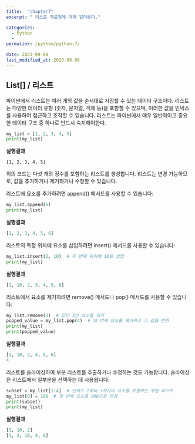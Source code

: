 ```yaml
---
title:  "chapter7"
excerpt: " 리스트 자료형에 대해 알아본다."

categories:
  - Python
  - 
permalink: /python/python-7/

date: 2023-09-08
last_modified_at: 2023-09-08
---
```


## List[] / 리스트

파이썬에서 리스트는 여러 개의 값을 순서대로 저장할 수 있는 데이터 구조이다.
리스트는 다양한 데이터 유형 (숫자, 문자열, 객체 등)을 포함할 수 있으며, 
이러한 값을 인덱스를 사용하여 접근하고 조작할 수 있습니다. 
리스트는 파이썬에서 매우 일반적이고 중요한 데이터 구조 중 하나로 반드시 숙지해야한다.

```python
my_list = [1, 2, 3, 4, 5]
print(my_list)
```

**실행결과**
```
[1, 2, 3, 4, 5]
```

위의 코드는 다섯 개의 정수를 포함하는 리스트를 생성합니다. 
리스트는 변경 가능하므로, 값을 추가하거나 제거하거나 수정할 수 있습니다.

리스트에 요소를 추가하려면 append() 메서드를 사용할 수 있습니다:
```python
my_list.append(6)
print(my_list)
```

**실행결과**
```python
[1, 2, 3, 4, 5, 6]
```

리스트의 특정 위치에 요소를 삽입하려면 insert() 메서드를 사용할 수 있습니다:
```python
my_list.insert(2, 10)  # 두 번째 위치에 10을 삽입
print(my_list)
```

**실행결과**
```python
[1, 10, 2, 3, 4, 5, 6]
```

리스트에서 요소를 제거하려면 remove() 메서드나 pop() 메서드를 사용할 수 있습니다:
```python
my_list.remove(3)  # 값이 3인 요소를 제거
popped_value = my_list.pop(4)  # 네 번째 요소를 제거하고 그 값을 반환
print(my_list)
print(popped_value)
```

**실행결과**
```python
[1, 10, 2, 4, 5, 6]
4
```

리스트를 슬라이싱하여 부분 리스트를 추출하거나 수정하는 것도 가능합니다. 슬라이싱은 리스트에서 일부분을 선택하는 데 사용됩니다.
```python
subset = my_list[1:4]  # 인덱스 1부터 3까지의 요소를 포함하는 부분 리스트
my_list[0] = 100  # 첫 번째 요소를 100으로 변경
print(subset)
print(my_list)
```

**실행결과**
```python
[1, 10, 2]
[1, 2, 10, 4, 6]
```
